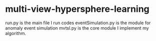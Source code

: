# multi-view-hypersphere-learning

run.py is the main file I run codes
eventSimulation.py is the module for anomaly event simulation
mvtsl.py is the core module I implement my algorithm.
